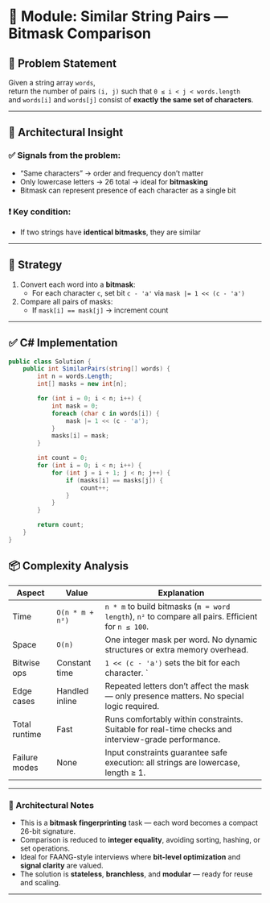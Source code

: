 # 🧠 Module: Similar String Pairs — Bitmask Comparison

## 📌 Problem Statement

Given a string array `words`,  
return the number of pairs `(i, j)` such that `0 ≤ i < j < words.length`  
and `words[i]` and `words[j]` consist of **exactly the same set of characters**.

---

## 🧩 Architectural Insight

### ✅ Signals from the problem:
- “Same characters” → order and frequency don’t matter
- Only lowercase letters → 26 total → ideal for **bitmasking**
- Bitmask can represent presence of each character as a single bit

### ❗ Key condition:
- If two strings have **identical bitmasks**, they are similar

---

## 🔧 Strategy

1. Convert each word into a **bitmask**:
   - For each character `c`, set bit `c - 'a'` via `mask |= 1 << (c - 'a')`
2. Compare all pairs of masks:
   - If `mask[i] == mask[j]` → increment count

---

## ✅ C# Implementation

```csharp
public class Solution {
    public int SimilarPairs(string[] words) {
        int n = words.Length;
        int[] masks = new int[n];

        for (int i = 0; i < n; i++) {
            int mask = 0;
            foreach (char c in words[i]) {
                mask |= 1 << (c - 'a');
            }
            masks[i] = mask;
        }

        int count = 0;
        for (int i = 0; i < n; i++) {
            for (int j = i + 1; j < n; j++) {
                if (masks[i] == masks[j]) {
                    count++;
                }
            }
        }

        return count;
    }
}
```
## 📦 Complexity Analysis

| Aspect         | Value             | Explanation                                                                 |
|----------------|-------------------|------------------------------------------------------------------------------|
| Time           | `O(n * m + n²)`   | `n * m` to build bitmasks (`m = word length`), `n²` to compare all pairs. Efficient for `n ≤ 100`. |
| Space          | `O(n)`            | One integer mask per word. No dynamic structures or extra memory overhead.  |
| Bitwise ops    | Constant time     | `1 << (c - 'a')` sets the bit for each character. `|` aggregates presence. All operations are fixed-time. |
| Edge cases     | Handled inline    | Repeated letters don’t affect the mask — only presence matters. No special logic required. |
| Total runtime  | Fast              | Runs comfortably within constraints. Suitable for real-time checks and interview-grade performance. |
| Failure modes  | None              | Input constraints guarantee safe execution: all strings are lowercase, length ≥ 1. |

---

### 🧠 Architectural Notes

- This is a **bitmask fingerprinting** task — each word becomes a compact 26-bit signature.
- Comparison is reduced to **integer equality**, avoiding sorting, hashing, or set operations.
- Ideal for FAANG-style interviews where **bit-level optimization** and **signal clarity** are valued.
- The solution is **stateless**, **branchless**, and **modular** — ready for reuse and scaling.

---
